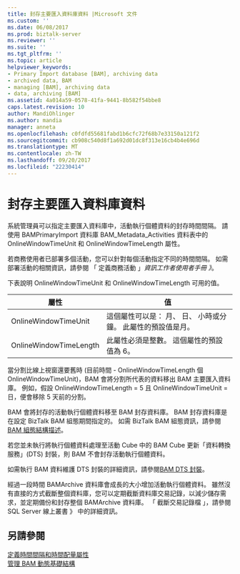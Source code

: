 ```yaml
---
title: 封存主要匯入資料庫資料 |Microsoft 文件
ms.custom: ''
ms.date: 06/08/2017
ms.prod: biztalk-server
ms.reviewer: ''
ms.suite: ''
ms.tgt_pltfrm: ''
ms.topic: article
helpviewer_keywords:
- Primary Import database [BAM], archiving data
- archived data, BAM
- managing [BAM], archiving data
- data, archiving [BAM]
ms.assetid: 4a014a59-0578-41fa-9441-8b582f54bbe8
caps.latest.revision: 10
author: MandiOhlinger
ms.author: mandia
manager: anneta
ms.openlocfilehash: c0fdfd55681fabd1b6cfc72f68b7e33150a121f2
ms.sourcegitcommit: cb908c540d8f1a692d01dc8f313e16cb4b4e696d
ms.translationtype: MT
ms.contentlocale: zh-TW
ms.lasthandoff: 09/20/2017
ms.locfileid: "22230414"
---
```

# <a name="archiving-primary-import-database-data"></a>封存主要匯入資料庫資料
系統管理員可以指定主要匯入資料庫中，活動執行個體資料的封存時間間隔。 請使用 BAMPrimaryImport 資料庫 BAM_Metadata_Activities 資料表中的 OnlineWindowTimeUnit 和 OnlineWindowTimeLength 屬性。  
  
 若商務使用者已部署多個活動，您可以針對每個活動指定不同的時間間隔。 如需部署活動的相關資訊，請參閱 「 定義商務活動 」*資訊工作者使用者手冊 》*。  
  
 下表說明 OnlineWindowTimeUnit 和 OnlineWindowTimeLength 可用的值。  
  
|屬性|值|  
|--------------|-----------|  
|OnlineWindowTimeUnit|這個屬性可以是： 月、 日、 小時或分鐘。 此屬性的預設值是月。|  
|OnlineWindowTimeLength|此屬性必須是整數。 這個屬性的預設值為 6。|  
  
 當分割比線上視窗還要舊時 (目前時間 - OnlineWindowTimeLength 個 OnlineWindowTimeUnit)，BAM 會將分割所代表的資料移出 BAM 主要匯入資料庫。 例如，假設 OnlineWindowTimeLength = 5 且 OnlineWindowTimeUnit = 日，便會移除 5 天前的分割。  
  
 BAM 會將封存的活動執行個體資料移至 BAM 封存資料庫。 BAM 封存資料庫是在設定 BizTalk BAM 組態期間指定的。 如需 BizTalk BAM 組態資訊，請參閱[BAM 組態結構描述](../core/bam-configuration-schema.md)。  
  
 若您並未執行將執行個體資料處理至活動 Cube 中的 BAM Cube 更新「資料轉換服務」(DTS) 封裝，則 BAM 不會封存活動執行個體資料。  
  
 如需執行 BAM 資料維護 DTS 封裝的詳細資訊，請參閱[BAM DTS 封裝](../core/bam-dts-packages.md)。  
  
 經過一段時間 BAMArchive 資料庫會成長的大小增加活動執行個體資料。 雖然沒有直接的方式截斷整個資料庫，您可以定期截斷資料庫交易記錄，以減少儲存需求，並定期備份和封存整個 BAMArchive 資料庫。 「 截斷交易記錄檔 」，請參閱 SQL Server 線上叢書 》 中的詳細資訊。  
  
## <a name="see-also"></a>另請參閱  
 [定義時間間隔和時間配量屬性](../core/defining-the-time-window-and-time-slice-properties.md)   
 [管理 BAM 動態基礎結構](../core/managing-the-bam-dynamic-infrastructure.md)